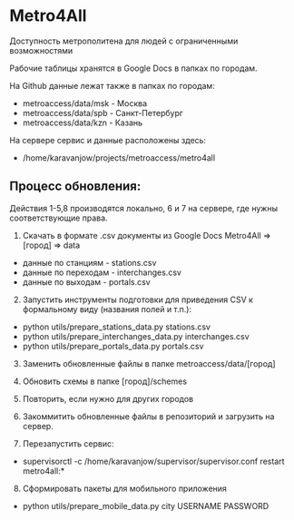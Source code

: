 Metro4All
===========

Доступность метрополитена для людей с ограниченными возможностями

Рабочие таблицы хранятся в Google Docs в папках по городам.

На Github данные лежат также в папках по городам:

  * metroaccess/data/msk - Москва
  * metroaccess/data/spb - Санкт-Петербург
  * metroaccess/data/kzn - Казань

На сервере сервис и данные расположены здесь:

  * /home/karavanjow/projects/metroaccess/metro4all 

Процесс обновления:
--------
Действия 1-5,8 производятся локально, 6 и 7 на сервере, где нужны соответствующие права.

1. Скачать в формате .csv документы из Google Docs Metro4All => [город] => data
  * данные по станциям - stations.csv 
  * данные по переходам - interchanges.csv
  * данные по выходам - portals.csv

2. Запустить инструменты подготовки для приведения CSV к формальному виду (названия полей и т.п.):
  * python utils/prepare_stations_data.py stations.csv
  * python utils/prepare_interchanges_data.py interchanges.csv
  * python utils/prepare_portals_data.py portals.csv

3. Заменить обновленные файлы в папке metroaccess/data/[город]

4. Обновить схемы в папке [город]/schemes 

5. Повторить, если нужно для других городов

6. Закоммитить обновленные файлы в репозиторий и загрузить на сервер.

7. Перезапустить сервис:
  * supervisorctl -c /home/karavanjow/supervisor/supervisor.conf restart metro4all:*

8. Сформировать пакеты для мобильного приложения
  * python utils/prepare_mobile_data.py city USERNAME PASSWORD
